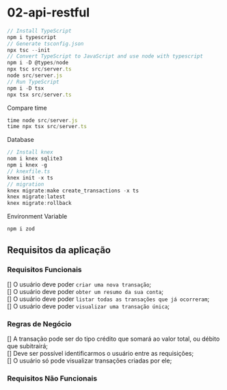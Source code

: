 # 02-api-restful


``` JavaScript
// Install TypeScript
npm i typescript
// Generate tsconfig.json
npx tsc --init
// Convert TypeScript to JavaScript and use node with typescript
npm i -D @types/node
npx tsc src/server.ts
node src/server.js
// Run TypeScript
npm i -D tsx
npx tsx src/server.ts
```

Compare time
``` JavaScript
time node src/server.js
time npx tsx src/server.ts
```

Database
``` JavaScript
// Install knex
nom i knex sqlite3
npm i knex -g
// knexfile.ts
knex init -x ts
// migration
knex migrate:make create_transactions -x ts
knex migrate:latest
knex migrate:rollback
```

Environment Variable 
```
npm i zod
```

## Requisitos da aplicação
### Requisitos Funcionais
[] O usuário deve poder `criar uma nova transação`;<br>
[] O usuário deve poder `obter um resumo da sua conta`;<br>
[] O usuário deve poder `listar todas as transações que já ocorreram`;<br>
[] O usuário deve poder `visualizar uma transação única`;<br>
### Regras de Negócio
[] A transação pode ser do tipo crédito que somará ao valor total, ou débito que subitrairá;<br>
[] Deve ser possível identificarmos o usuário entre as requisições;<br>
[] O usuário só pode visualizar transações criadas por ele;<br> 
### Requisitos Não Funcionais
